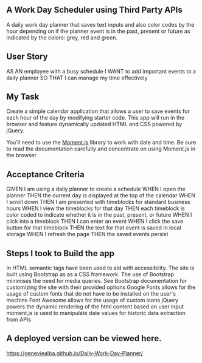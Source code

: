 ## A Work Day Scheduler using Third Party APIs 
A daily work day planner that saves text inputs and also color codes by the hour depending on if the planner event is in the past, present or future as indicated by the colors: grey, red and green.



## User Story

AS AN employee with a busy schedule
I WANT to add important events to a daily planner
SO THAT I can manage my time effectively


## My Task

Create a simple calendar application that allows a user to save events for each hour of the day by modifying starter code. This app will run in the browser and feature dynamically updated HTML and CSS powered by jQuery.

You'll need to use the [Moment.js](https://momentjs.com/) library to work with date and time. Be sure to read the documentation carefully and concentrate on using Moment.js in the browser.

## Acceptance Criteria

GIVEN I am using a daily planner to create a schedule
WHEN I open the planner
THEN the current day is displayed at the top of the calendar
WHEN I scroll down
THEN I am presented with timeblocks for standard business hours
WHEN I view the timeblocks for that day
THEN each timeblock is color coded to indicate whether it is in the past, present, or future
WHEN I click into a timeblock
THEN I can enter an event
WHEN I click the save button for that timeblock
THEN the text for that event is saved in local storage
WHEN I refresh the page
THEN the saved events persist


## Steps I took to Build the app 
In HTML semantic tags have been used to aid with accessibility.
The site is built using Bootstrap as as a CSS framework.
The use of Bootstrap minimises the need for media queries.
See Bootstrap documentation for customizing the site with their provided options
Google Fonts allows for the usage of custom fonts that do not have to be installed on the user's machine
Font Awesome allows for the usage of custom icons
jQuery powers the dynamic rendering of the html content based on user input
moment.js is used to manipulate date values for historic data extraction from APIs

## A deployed version can be viewed here.
https://geneviealba.github.io/Daily-Work-Day-Planner/
